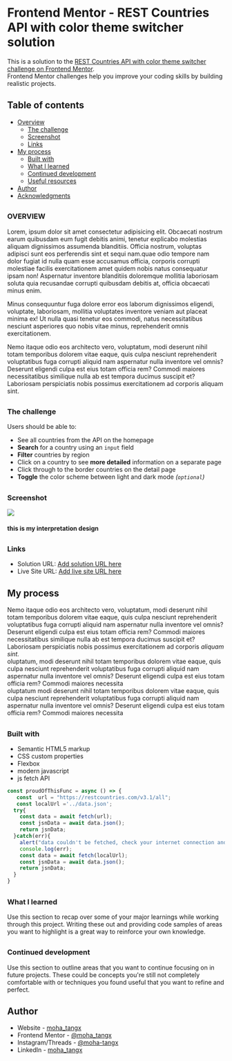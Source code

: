 # Frontend Mentor - REST Countries API with color theme switcher solution

This is a solution to the [REST Countries API with color theme switcher challenge on Frontend Mentor](https://www.frontendmentor.io/challenges/rest-countries-api-with-color-theme-switcher-5cacc469fec04111f7b848ca).  
 Frontend Mentor challenges help you improve your coding skills by building realistic projects. 

 ## Table of contents

- [Overview](#overview)
  - [The challenge](#the-challenge)
  - [Screenshot](#screenshot)
  - [Links](#links)
- [My process](#my-process)
  - [Built with](#built-with)
  - [What I learned](#what-i-learned)
  - [Continued development](#continued-development)
  - [Useful resources](#useful-resources)
- [Author](#author)
- [Acknowledgments](#acknowledgments)

##

### OVERVIEW

Lorem, ipsum dolor sit amet consectetur adipisicing elit. Obcaecati nostrum earum quibusdam eum fugit debitis animi, tenetur explicabo molestias aliquam dignissimos assumenda blanditiis. Officia nostrum, voluptas adipisci sunt eos perferendis sint et sequi nam.quae odio tempore nam dolor fugiat id nulla quam esse accusamus officia, corporis corrupti molestiae facilis exercitationem amet quidem nobis natus consequatur ipsam non! Aspernatur inventore blanditiis doloremque mollitia laboriosam soluta quia recusandae corrupti quibusdam debitis at, officia obcaecati minus enim.

Minus consequuntur fuga dolore error eos laborum dignissimos eligendi, voluptate, laboriosam, mollitia voluptates inventore veniam aut placeat minima ex! Ut nulla quasi tenetur eos commodi, natus necessitatibus nesciunt asperiores quo nobis vitae minus, reprehenderit omnis exercitationem.

Nemo itaque odio eos architecto vero, voluptatum, modi deserunt nihil totam temporibus dolorem vitae eaque, quis culpa nesciunt reprehenderit voluptatibus fuga corrupti aliquid nam aspernatur nulla inventore vel omnis? Deserunt eligendi culpa est eius totam officia rem? Commodi maiores necessitatibus similique nulla ab est tempora ducimus suscipit et? Laboriosam perspiciatis nobis possimus exercitationem ad corporis aliquam sint.

##
### The challenge

Users should be able to:

- See all countries from the API on the homepage
- **Search** for a country using an `input` field
- **Filter** countries by region
- Click on a country to see **more detailed** information on a separate page
- Click through to the border countries on the detail page
- **Toggle** the color scheme between light and dark mode *(`optional`)*

##
### Screenshot
![](./design/desktop-design-home-dark.jpg)

#### this is my interpretation design

##
### Links
- Solution URL: [Add solution URL here](https://your-solution-url.com)
- Live Site URL: [Add live site URL here](https://your-live-site-url.com)

## My process

Nemo itaque odio eos architecto vero, voluptatum, modi deserunt nihil totam temporibus dolorem vitae eaque, quis culpa nesciunt reprehenderit voluptatibus fuga corrupti aliquid nam aspernatur nulla inventore vel omnis? Deserunt eligendi culpa est eius totam officia rem? Commodi maiores necessitatibus similique nulla ab est tempora ducimus suscipit et? Laboriosam perspiciatis nobis possimus exercitationem ad corporis    *aliquam sint.*  
oluptatum, modi deserunt nihil totam temporibus dolorem vitae eaque, quis culpa nesciunt reprehenderit voluptatibus fuga corrupti aliquid nam aspernatur nulla inventore vel omnis? Deserunt eligendi culpa est eius totam officia rem? Commodi maiores necessita     
oluptatum modi deserunt nihil totam temporibus dolorem vitae eaque, quis culpa nesciunt reprehenderit voluptatibus fuga corrupti aliquid nam aspernatur nulla   inventore vel omnis? Deserunt eligendi culpa est eius totam officia rem? Commodi maiores necessita

##
### Built with

- Semantic HTML5 markup
- CSS custom properties
- Flexbox
- modern javascript
- js fetch API

```js
const proudOfThisFunc = async () => {
   const  url = "https://restcountries.com/v3.1/all";
   const localUrl ='../data.json';
  try{
    const data = await fetch(url);
    const jsnData = await data.json();
    return jsnData;
  }catch(err){
    alert("data couldn't be fetched, check your internet connection and try again..");
    console.log(err);
    const data = await fetch(localUrl);
    const jsnData = await data.json();
    return jsnData;
  }
}
```

##
### What I learned

Use this section to recap over some of your major learnings while working through this project. Writing these out and providing code samples of areas you want to highlight is a great way to reinforce your own knowledge.

##
### Continued development

Use this section to outline areas that you want to continue focusing on in future projects. These could be concepts you're still not completely comfortable with or techniques you found useful that you want to refine and perfect.

## Author

- Website - [moha_tangx](https://www.your-site.com)
- Frontend Mentor - [@moha_tangx](https://www.frontendmentor.io/profile/moha_tangx)
- Instagram/Threads - [@moha-tangx](https://www.instagram.com/moha_tangx)
- LinkedIn - [moha_tangx](https://www.LinkedIn./profile/moha_tangx)